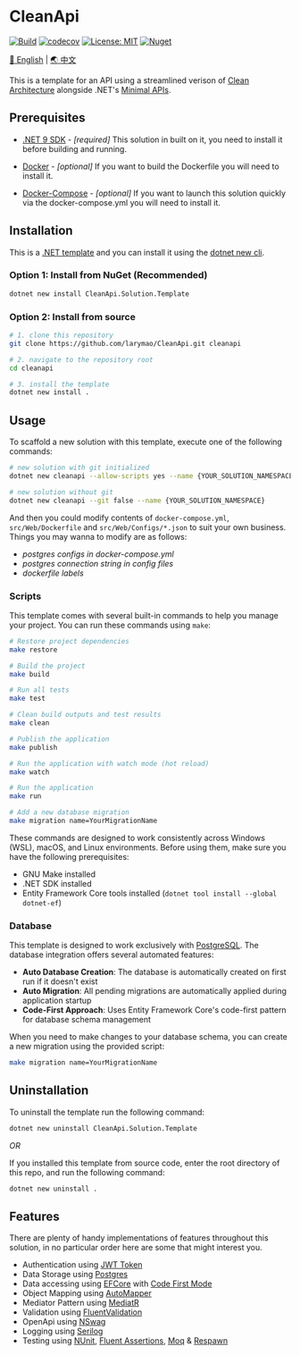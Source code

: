 # CleanApi

[![Build](https://github.com/larymao/CleanApi/actions/workflows/build.yml/badge.svg)](https://github.com/larymao/CleanApi/actions/workflows/build.yml)
[![codecov](https://codecov.io/gh/larymao/CleanApi/graph/badge.svg?token=6EEWCTPJK3)](https://codecov.io/gh/larymao/CleanApi)
[![License: MIT](https://img.shields.io/badge/License-MIT-yellow.svg)](https://github.com/larymao/cleanapi/blob/master/LICENSE) 
[![Nuget](https://img.shields.io/nuget/v/CleanApi.Solution.Template?color=0b7cbd)](https://www.nuget.org/packages/CleanApi.Solution.Template)

[🌟 English](https://github.com/larymao/CleanApi/blob/main/README.md) | [🌏 中文](https://github.com/larymao/CleanApi/blob/main/README_CN.md)

This is a template for an API using a streamlined verison of [Clean Architecture](https://github.com/jasontaylordev/CleanArchitecture) alongside .NET's [Minimal APIs](https://docs.microsoft.com/en-us/aspnet/core/fundamentals/minimal-apis).

## Prerequisites

- [.NET 9 SDK](https://dotnet.microsoft.com/download/dotnet/9.0) - *[required]* 
This solution in built on it, you need to install it before building and running.

- [Docker](https://www.docker.com/products/docker-desktop) - *[optional]* 
If you want to build the Dockerfile you will need to install it.

- [Docker-Compose](https://docs.docker.com/compose/install) - *[optional]* 
If you want to launch this solution quickly via the docker-compose.yml you will need to install it.

## Installation

This is a [.NET template](https://www.nuget.org/packages/CleanApi.Solution.Template) and you can install it using the [dotnet new cli](https://docs.microsoft.com/en-us/dotnet/core/tools/dotnet-new). 

### Option 1: Install from NuGet (Recommended)

``` bash
dotnet new install CleanApi.Solution.Template
```

### Option 2: Install from source

```bash
# 1. clone this repository
git clone https://github.com/larymao/CleanApi.git cleanapi

# 2. navigate to the repository root
cd cleanapi

# 3. install the template
dotnet new install .
```

## Usage

To scaffold a new solution with this template, execute one of the following commands:

```bash
# new solution with git initialized
dotnet new cleanapi --allow-scripts yes --name {YOUR_SOLUTION_NAMESPACE}

# new solution without git
dotnet new cleanapi --git false --name {YOUR_SOLUTION_NAMESPACE}
```

And then you could modify contents of `docker-compose.yml`, `src/Web/Dockerfile` and `src/Web/Configs/*.json` to suit your own business. Things you may wanna to modify are as follows:

- *postgres configs in docker-compose.yml*
- *postgres connection string in config files*
- *dockerfile labels*

### Scripts

This template comes with several built-in commands to help you manage your project. You can run these commands using `make`:

```bash
# Restore project dependencies
make restore

# Build the project
make build

# Run all tests
make test

# Clean build outputs and test results
make clean

# Publish the application
make publish

# Run the application with watch mode (hot reload)
make watch

# Run the application
make run

# Add a new database migration
make migration name=YourMigrationName
```

These commands are designed to work consistently across Windows (WSL), macOS, and Linux environments. Before using them, make sure you have the following prerequisites:

- GNU Make installed
- .NET SDK installed
- Entity Framework Core tools installed (`dotnet tool install --global dotnet-ef`)


### Database

This template is designed to work exclusively with [PostgreSQL](https://www.postgresql.org). The database integration offers several automated features:

- **Auto Database Creation**: The database is automatically created on first run if it doesn't exist
- **Auto Migration**: All pending migrations are automatically applied during application startup
- **Code-First Approach**: Uses Entity Framework Core's code-first pattern for database schema management

When you need to make changes to your database schema, you can create a new migration using the provided script:

```bash
make migration name=YourMigrationName
```

## Uninstallation

To uninstall the template run the following command:

```bash
dotnet new uninstall CleanApi.Solution.Template
```

*OR*

If you installed this template from source code, enter the root directory of this repo, and run the following command:

```bash
dotnet new uninstall .
```

## Features

There are plenty of handy implementations of features throughout this solution, in no particular order here are some that might interest you.

- Authentication using [JWT Token](https://jwt.io/introduction)
- Data Storage using [Postgres](https://github.com/postgres/postgres)
- Data accessing using [EFCore](https://github.com/dotnet/efcore) with [Code First Mode](https://learn.microsoft.com/en-us/ef/core/managing-schemas/migrations)
- Object Mapping using [AutoMapper](https://github.com/AutoMapper/AutoMapper)
- Mediator Pattern using [MediatR](https://github.com/jbogard/MediatR)
- Validation using [FluentValidation](https://github.com/FluentValidation/FluentValidation)
- OpenApi using [NSwag](https://github.com/RicoSuter/NSwag)
- Logging using [Serilog](https://github.com/serilog/serilog)
- Testing using [NUnit](https://github.com/nunit/nunit), [Fluent Assertions](https://github.com/fluentassertions/fluentassertions), [Moq](https://github.com/devlooped/moq) & [Respawn](https://github.com/jbogard/Respawn)

